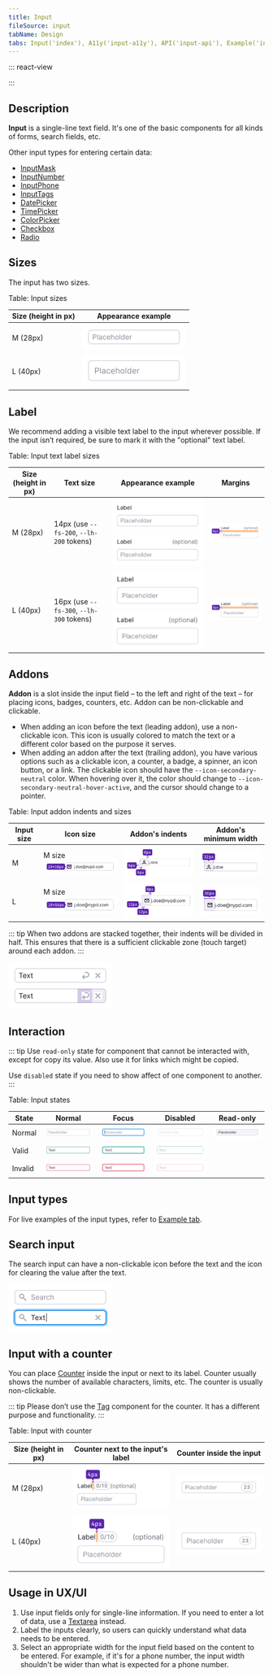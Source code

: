 ```yaml
---
title: Input
fileSource: input
tabName: Design
tabs: Input('index'), A11y('input-a11y'), API('input-api'), Example('input-code'), Changelog('input-changelog')
---
```


::: react-view

<script lang="tsx">
import React from 'react';
import Input from '@semcore/ui/input';
import PlaygroundGeneration from '@components/PlaygroundGeneration';

import CheckM from '@semcore/ui/icon/Check/m';
import ArrowRightM from '@semcore/ui/icon/ArrowRight/m';

const SIZES = ['m', 'l'];
const STATES = ['normal', 'invalid', 'valid'];

const Preview = (preview) => {
  const { bool, select, radio } = preview('Input');

  const size = radio({
    key: 'size',
    defaultValue: 'm',
    label: 'Size',
    options: SIZES,
  });

  const state = select({
    key: 'state',
    defaultValue: 'normal',
    label: 'State',
    options: STATES.map((value) => ({
      name: value,
      value,
    })),
  });

  const before = bool({
    key: 'before',
    defaultValue: false,
    label: 'AddonLeft',
  });

  const after = bool({
    key: 'after',
    defaultValue: false,
    label: 'AddonRight',
  });

  const disabled = bool({
    key: 'disabled',
    defaultValue: false,
    label: 'Disabled',
  });

  const readOnly = bool({
    key: 'readOnly',
    defaultValue: false,
    label: 'Read-only',
  });

  const beforeIconMap = {
    l: <CheckM />,
    m: <CheckM />,
  };
  const afterIconMap = {
    l: <ArrowRightM />,
    m: <ArrowRightM />,
  };

  const renderIcon = (position, size) => {
    switch (position) {
      case 'before':
        return beforeIconMap[size];
      case 'after':
        return afterIconMap[size];
      default:
        return false;
    }
  };

  return (
    <Input size={size} state={state}>
      {before && <Input.Addon>{renderIcon(before && 'before', size)}</Input.Addon>}
      <Input.Value disabled={disabled} readOnly={readOnly} placeholder='Placeholder' />
      {after && <Input.Addon interactive>{renderIcon(after && 'after', size)}</Input.Addon>}
    </Input>
  );
};

const App = PlaygroundGeneration(Preview);
</script>

:::

## Description

**Input** is a single-line text field. It's one of the basic components for all kinds of forms, search fields, etc.

Other input types for entering certain data:

- [InputMask](/components/input-mask/)
- [InputNumber](/components/input-number/)
- [InputPhone](/components/input-phone/)
- [InputTags](/components/input-tags/)
- [DatePicker](/components/date-picker)
- [TimePicker](/components/time-picker)
- [ColorPicker](/components/color-picker)
- [Checkbox](/components/checkbox)
- [Radio](/components/radio)

## Sizes

The input has two sizes.

Table: Input sizes

| Size (height in px) | Appearance example      |
| ------------------- | ----------------------- |
| M (28px)            | ![](static/input-m.png) |
| L (40px)            | ![](static/input-l.png) |

## Label

We recommend adding a visible text label to the input wherever possible. If the input isn’t required, be sure to mark it with the "optional" text label.

Table: Input text label sizes

| Size (height in px) | Text size | Appearance example            | Margins                              |
| ------------------- | --------- | ----------------------------- | ------------------------------------ |
| M (28px)            | 14px (use `--fs-200`, `--lh-200` tokens) | ![](static/input-label-m.png) ![](static/input-optional-m.png) | ![](static/input-label-margin-m.png) |
| L (40px)            | 16px (use `--fs-300`, `--lh-300` tokens) | ![](static/input-label-l.png) ![](static/input-optional-l.png) | ![](static/input-label-margin-l.png) |

## Addons

**Addon** is a slot inside the input field – to the left and right of the text – for placing icons, badges, counters, etc. Addon can be non-clickable and clickable.

- When adding an icon before the text (leading addon), use a non-clickable icon. This icon is usually colored to match the text or a different color based on the purpose it serves.
- When adding an addon after the text (trailing addon), you have various options such as a clickable icon, a counter, a badge, a spinner, an icon button, or a link. The clickable icon should have the `--icon-secondary-neutral` color. When hovering over it, the color should change to `--icon-secondary-neutral-hover-active`, and the cursor should change to a pointer.

Table: Input addon indents and sizes

| Input size | Icon size   | Addon's indents      | Addon's minimum width       |
| ---------- | ----------- | -------------------- | --------------------------- |
| M    | M size ![](static/addon-m-icon.png) | ![](static/addon-m-padding.png) | ![](static/addon-m-width.png) |
| L    | M size ![](static/addon-l-icon.png) | ![](static/addon-l-padding.png) | ![](static/addon-l-width.png) |

::: tip
When two addons are stacked together, their indents will be divided in half. This ensures that there is a sufficient clickable zone (touch target) around each addon.
:::

![](static/padding_collapse.png)

## Interaction

::: tip
Use `read-only` state for component that cannot be interacted with, except for copy its value. Also use it for links which might be copied.

Use `disabled` state if you need to show affect of one component to another.
:::

Table: Input states

| State   | Normal        | Focus                 | Disabled       | Read-only     |
| ------- | ------------- | --------------------- | -------------- | ------------- |
| Normal  | ![](static/input-normal.png)   | ![](static/input-normal-focus.png)   | ![](static/input-normal-disabled.png)   | ![](static/input-readonly.png) |
| Valid   | ![](static/input-valid.png)     | ![](static/input-valid-focus.png)     | ![](static/input-valid-disabled.png)     |                                                        |
| Invalid | ![](static/input-invalid.png) | ![](static/input-invalid-focus.png) | ![](static/input-invalid-disabled.png) |                                                    |

## Input types

For live examples of the input types, refer to [Example tab](/components/input/input-code).

## Search input

The search input can have a non-clickable icon before the text and the icon for clearing the value after the text.

![](static/search.png)

## Input with a counter

You can place [Counter](/components/counter/) inside the input or next to its label. Counter usually shows the number of available characters, limits, etc. The counter is usually non-clickable.

::: tip
Please don’t use the [Tag](/components/tag/) component for the counter. It has a different purpose and functionality.
:::

Table: Input with counter

| Size (height in px) | Counter next to the input's label  | Counter inside the input     |
| ------------------- | ---------------------------------- | ---------------------------- |
| M (28px)            | ![](static/counter-M.png)          | ![](static/counter-in-m.png) |
| L (40px)            | ![](static/counter-L.png)          | ![](static/counter-in-l.png) |

## Usage in UX/UI

1. Use input fields only for single-line information. If you need to enter a lot of data, use a [Textarea](/components/textarea/) instead.
2. Label the inputs clearly, so users can quickly understand what data needs to be entered.
3. Select an appropriate width for the input field based on the content to be entered. For example, if it's for a phone number, the input width shouldn't be wider than what is expected for a phone number.

